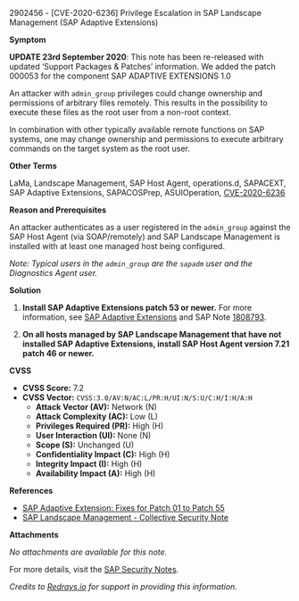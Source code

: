 2902456 - [CVE-2020-6236] Privilege Escalation in SAP Landscape Management (SAP Adaptive Extensions)

**Symptom**

**UPDATE 23rd September 2020**: This note has been re-released with updated ‘Support Packages & Patches’ information. We added the patch 000053 for the component SAP ADAPTIVE EXTENSIONS 1.0

An attacker with `admin_group` privileges could change ownership and permissions of arbitrary files remotely. This results in the possibility to execute these files as the root user from a non-root context.

In combination with other typically available remote functions on SAP systems, one may change ownership and permissions to execute arbitrary commands on the target system as the root user.

**Other Terms**

LaMa, Landscape Management, SAP Host Agent, operations.d, SAPACEXT, SAP Adaptive Extensions, SAPACOSPrep, ASUIOperation, [CVE-2020-6236](http://cve.mitre.org/cgi-bin/cvename.cgi?name=2020-6236)

**Reason and Prerequisites**

An attacker authenticates as a user registered in the `admin_group` against the SAP Host Agent (via SOAP/remotely) and SAP Landscape Management is installed with at least one managed host being configured.

*Note: Typical users in the `admin_group` are the `sapadm` user and the Diagnostics Agent user.*

**Solution**

1. **Install SAP Adaptive Extensions patch 53 or newer.**
   For more information, see [SAP Adaptive Extensions](https://help.sap.com/viewer/p/SAP_ADAPTIVE_EXTENSIONS) and SAP Note [1808793](https://me.sap.com/notes/1808793).

2. **On all hosts managed by SAP Landscape Management that have not installed SAP Adaptive Extensions, install SAP Host Agent version 7.21 patch 46 or newer.**

**CVSS**

- **CVSS Score:** 7.2
- **CVSS Vector:** `CVSS:3.0/AV:N/AC:L/PR:H/UI:N/S:U/C:H/I:H/A:H`
  - **Attack Vector (AV):** Network (N)
  - **Attack Complexity (AC):** Low (L)
  - **Privileges Required (PR):** High (H)
  - **User Interaction (UI):** None (N)
  - **Scope (S):** Unchanged (U)
  - **Confidentiality Impact (C):** High (H)
  - **Integrity Impact (I):** High (H)
  - **Availability Impact (A):** High (H)

**References**

- [SAP Adaptive Extension: Fixes for Patch 01 to Patch 55](https://me.sap.com/notes/1808793)
- [SAP Landscape Management - Collective Security Note](https://me.sap.com/notes/2910170)

**Attachments**

_No attachments are available for this note._

For more details, visit the [SAP Security Notes](https://me.sap.com/notes/2902456).

*Credits to [Redrays.io](https://redrays.io) for support in providing this information.*
